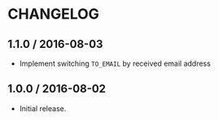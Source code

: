# CHANGELOG

## 1.1.0 / 2016-08-03

- Implement switching `TO_EMAIL` by received email address

## 1.0.0 / 2016-08-02

- Initial release.

